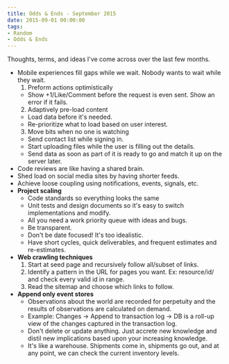 ```yaml
---
title: Odds & Ends - September 2015
date: 2015-09-01 00:00:00
tags:
- Random
- Odds & Ends
---
```

Thoughts, terms, and ideas I've come across over the last few months.

* Mobile experiences fill gaps while we wait.  Nobody wants to wait while they wait.
  1. Preform actions optimistically
    * Show +1/Like/Comment before the request is even sent.  Show an error if it fails.
  2. Adaptively pre-load content
    * Load data before it's needed.
    * Re-prioritize what to load based on user interest.
  3. Move bits when no one is watching
    * Send contact list while signing in.
    * Start uploading files while the user is filling out the details.
    * Send data as soon as part of it is ready to go and match it up on the server later.
* Code reviews are like having a shared brain.
* Shed load on social media sites by having shorter feeds.
* Achieve loose coupling using notifications, events, signals, etc.
* **Project scaling**
  * Code standards so everything looks the same
  * Unit tests and design documents so it's easy to switch implementations and modify.
  * All you need a work priority queue with ideas and bugs.
  * Be transparent.
  * Don't be date focused!  It's too idealistic.
  * Have short cycles, quick deliverables, and frequent estimates and re-estimates.
* **Web crawling techniques**
  1. Start at seed page and recursively follow all/subset of links.
  2. Identify a pattern in the URL for pages you want.  Ex: resource/id/ and check every valid id in range.
  3. Read the sitemap and choose which links to follow.
* **Append only event stores**
  * Observations about the world are recorded for perpetuity and the results of observations are calculated on demand.
  * Example: Changes -> Append to transaction log -> DB is a roll-up view of the changes captured in the transaction log.
  * Don't delete or update anything.  Just accrete new knowledge and distil new implications based upon your increasing knowledge.
  * It's like a warehouse.  Shipments come in, shipments go out, and at any point, we can check the current inventory levels.